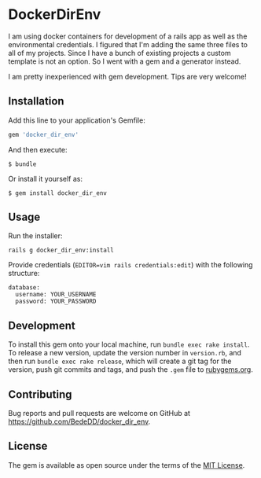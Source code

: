 # DockerDirEnv

I am using docker containers for development of a rails app as well as the environmental credentials. I figured that I'm adding the same three files to all of my projects. Since I have a bunch of existing projects a custom template is not an option. So I went with a gem and a generator instead.

I am pretty inexperienced with gem development. Tips are very welcome!

## Installation

Add this line to your application's Gemfile:

```ruby
gem 'docker_dir_env'
```

And then execute:

    $ bundle

Or install it yourself as:

    $ gem install docker_dir_env

## Usage

Run the installer:
```
rails g docker_dir_env:install
```

Provide credentials (`EDITOR=vim rails credentials:edit`) with the following structure:
```
database:
  username: YOUR_USERNAME
  password: YOUR_PASSWORD
```

## Development

To install this gem onto your local machine, run `bundle exec rake install`. To release a new version, update the version number in `version.rb`, and then run `bundle exec rake release`, which will create a git tag for the version, push git commits and tags, and push the `.gem` file to [rubygems.org](https://rubygems.org).

## Contributing

Bug reports and pull requests are welcome on GitHub at https://github.com/BedeDD/docker_dir_env.

## License

The gem is available as open source under the terms of the [MIT License](https://opensource.org/licenses/MIT).
